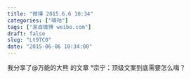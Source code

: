 ```yaml
---
title: "微博 2015.6.6 10:34"
categories: ["嘀咕"]
tags: ["来自微博 weibo.com"]
draft: false
slug: "Lt9TC0"
date: "2015-06-06 10:34:00"
---
```


<p>我分享了@万能的大熊 的文章 °宗宁：顶级文案到底需要怎么嗨？ ​​​​</p>
